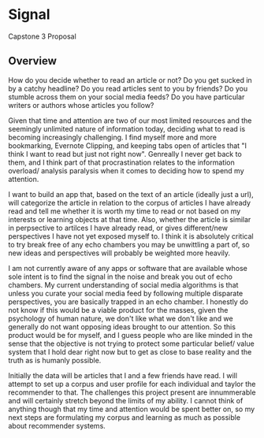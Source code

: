# Signal
Capstone 3 Proposal

## Overview

How do you decide whether to read an article or not? Do you get sucked in by a catchy headline? Do you read articles sent to you by friends? Do you stumble across them on your social media feeds? Do you have particular writers or authors whose articles you follow? 

Given that time and attention are two of our most limited resources and the seemingly unlimited nature of information today, deciding what to read is becoming increasingly challenging. I find myself more and more bookmarking, Evernote Clipping, and keeping tabs open of articles that "I think I want to read but just not right now". Genreally I never get back to them, and I think part of that procrastination relates to the information overload/ analysis paralysis when it comes to deciding how to spend my attention. 

I want to build an app that, based on the text of an article (ideally just a url), will categorize the article in relation to the corpus of articles I have already read and tell me whether it is worth my time to read or not based on my interests or learning objects at that time. Also, whether the article is similar in perpsective to artilces I have already read, or gives different/new perspectives I have not yet exposed myself to. I think it is absolutely critical to try break free of any echo chambers you may be unwittling a part of, so new ideas and perspectives will probably be weighted more heavily. 

I am not currently aware of any apps or software that are available whose sole intent is to find the signal in the noise and break you out of echo chambers. My current understanding of social media algorithms is that unless you curate your social media feed by following multiple disparate perspectives, you are basically trapped in an echo chamber. I honestly do not know if this would be a viable product for the masses, given the psychology of human nature, we don't like what we don't like and we generally do not want opposing ideas brought to our attention. So this product would be for myself, and I guess people who are like minded in the sense that the objective is not trying to protect some particular belief/ value system that I hold dear right now but to get as close to base reality and the truth as is humanly possible. 

Initially the data will be articles that I and a few friends have read. I will attempt to set up a corpus and user profile for each individual and taylor the recommender to that. The challenges this project present are innummerable and will certainly stretch beyond the limits of my ability. I cannot think of anything though that my time and attention would be spent better on, so my next steps are formulating my corpus and learning as much as possible about recommender systems. 
